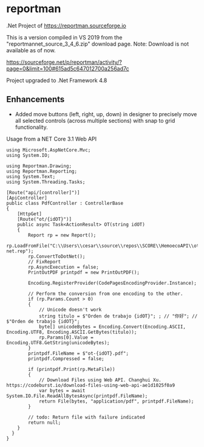 # reportman
.Net Project of https://reportman.sourceforge.io

This is a version compiled in VS 2019 from the "reportmannet_source_3_4_6.zip" download page. Note: Download is not available as of now.

https://sourceforge.net/p/reportman/activity/?page=0&limit=100#615ad5c647012700a256ad7c

Project upgraded to .Net Framework 4.8

## Enhancements
* Added move buttons (left, right, up, down) in designer to precisely move all selected controls (across multiple sections) with snap to grid functionality.


Usage from a NET Core 3.1 Web API

    using Microsoft.AspNetCore.Mvc;
    using System.IO;

    using Reportman.Drawing;
    using Reportman.Reporting;
    using System.Text;
    using System.Threading.Tasks;

    [Route("api/[controller]")]
    [ApiController]
    public class PdfController : ControllerBase
    {
        [HttpGet]
        [Route("ot/{idOT}")]
        public async Task<ActionResult> OT(string idOT)
        {
            Report rp = new Report();
            rp.LoadFromFile("C:\\Users\\cesar\\source\\repos\\SCORE\\HemoecoAPI\\ot-net.rep");
            rp.ConvertToDotNet();
            // FixReport
            rp.AsyncExecution = false;
            PrintOutPDF printpdf = new PrintOutPDF();

            Encoding.RegisterProvider(CodePagesEncodingProvider.Instance);

            // Perform the conversion from one encoding to the other.
            if (rp.Params.Count > 0)
            {
                // Unicode doesn't work
                string titulo = $"Orden de trabajo {idOT}"; ; // "你好"; // $"Orden de trabajo {idOT}";
                byte[] unicodeBytes = Encoding.Convert(Encoding.ASCII, Encoding.UTF8, Encoding.ASCII.GetBytes(titulo));
                rp.Params[0].Value = Encoding.UTF8.GetString(unicodeBytes);
            }
            printpdf.FileName = $"ot-{idOT}.pdf";
            printpdf.Compressed = false;
            
            if (printpdf.Print(rp.MetaFile))
            {
                // Download Files using Web API. Changhui Xu. https://codeburst.io/download-files-using-web-api-ae1d1025f0a9
                var bytes = await System.IO.File.ReadAllBytesAsync(printpdf.FileName);
                return File(bytes, "application/pdf", printpdf.FileName);
            }

            // todo: Return file with failure indicated
            return null;
        }
      }
    }
        
